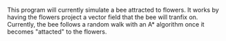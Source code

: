 This program will currently simulate a bee attracted to flowers.
It works by having the flowers project a vector field that the bee will tranfix on.
Currently, the bee follows a random walk with an A* algorithm once it becomes "attacted" to the flowers.
